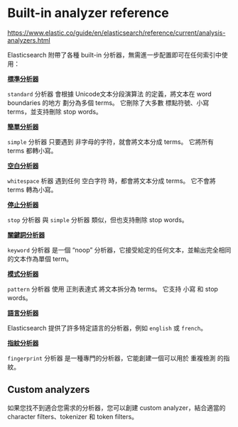# Built-in analyzer reference

https://www.elastic.co/guide/en/elasticsearch/reference/current/analysis-analyzers.html

Elasticsearch 附帶了各種 built-in 分析器，無需進一步配置即可在任何索引中使用：

[__標準分析器__](standard.md)

`standard` 分析器 會根據 Unicode文本分段演算法 的定義，將文本在 word boundaries 的地方 劃分為多個 terms。
它刪除了大多數 標點符號、小寫 terms，並支持刪除 stop words。

[__簡單分析器__](simple.md)

`simple` 分析器 只要遇到 非字母的字符，就會將文本分成 terms。 它將所有 terms 都轉小寫。

[__空白分析器__](https://www.elastic.co/guide/en/elasticsearch/reference/current/analysis-whitespace-analyzer.html)

`whitespace` 析器 遇到任何 空白字符 時，都會將文本分成 terms。 它不會將 terms 轉為小寫。

[__停止分析器__](https://www.elastic.co/guide/en/elasticsearch/reference/current/analysis-stop-analyzer.html)

`stop` 分析器 與 `simple` 分析器 類似，但也支持刪除 stop words。

[__關鍵詞分析器__](keyword.md)

`keyword` 分析器 是一個 “noop” 分析器，它接受給定的任何文本，並輸出完全相同的文本作為單個 term。

[__模式分析器__](pattern.md)

`pattern` 分析器 使用 正則表達式 將文本拆分為 terms。 它支持 小寫 和 stop words。

[__語言分析器__](lang.md)

Elasticsearch 提供了許多特定語言的分析器，例如 `english` 或 `french`。

[__指紋分析器__](fingerprint.md)

`fingerprint` 分析器 是一種專門的分析器，它能創建一個可以用於 重複檢測 的指紋。

## Custom analyzers

如果您找不到適合您需求的分析器，您可以創建 custom analyzer，結合適當的 character filters、tokenizer 和 token filters。
